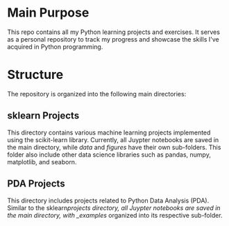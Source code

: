 # Main Purpose

This repo contains all my Python learning projects and exercises. It serves as a personal repository to track my progress and showcase the skills I've acquired in Python programming.

# Structure

The repository is organized into the following main directories:

## sklearn Projects

This directory contains various machine learning projects implemented using the scikit-learn library. Currently, all Juypter notebooks are saved in the main directory, while _data_ and _figures_ have their own sub-folders. This folder also include other data science libraries such as pandas, numpy, matplotlib, and seaborn.

## PDA Projects

This directory includes projects related to Python Data Analysis (PDA). Similar to the sklearn*projects directory, all Juypter notebooks are saved in the main directory, with \_examples* organized into its respective sub-folder.

